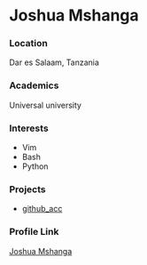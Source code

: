 # Joshua Mshanga

### Location

Dar es Salaam, Tanzania

### Academics

Universal university

### Interests

- Vim
- Bash
- Python 


### Projects

- [github_acc](https://github.com/jpmshanga) 
### Profile Link

[Joshua Mshanga](joshuamshanga)
